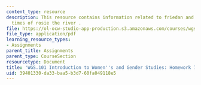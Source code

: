 ```yaml
---
content_type: resource
description: This resource contains information related to friedan and the life and
  times of rosie the river .
file: https://ol-ocw-studio-app-production.s3.amazonaws.com/courses/wgs-101-introduction-to-womens-and-gender-studies-fall-2014/39401330da33baa5b3d760fa049118e5_MITWGS_101F14_Hwork7.pdf
file_type: application/pdf
learning_resource_types:
- Assignments
parent_title: Assignments
parent_type: CourseSection
resourcetype: Document
title: 'WGS.101 Introduction to Women''s and Gender Studies: Homework 7 Rosie'
uid: 39401330-da33-baa5-b3d7-60fa049118e5
---
```

